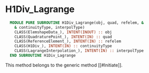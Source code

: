 # H1Div_Lagrange

```fortran
  MODULE PURE SUBROUTINE H1Div_Lagrange(obj, quad, refelem, &
    & continuityType, interpolType)
    CLASS(ElemshapeData_), INTENT(INOUT) :: obj
    CLASS(QuadraturePoint_), INTENT(IN) :: quad
    CLASS(ReferenceElement_), INTENT(IN) :: refelem
    CLASS(H1Div_), INTENT(IN) :: continuityType
    CLASS(LagrangeInterpolation_), INTENT(IN) :: interpolType
  END SUBROUTINE H1Div_Lagrange
```

This method belongs to the generic method [[#Initiate]].
